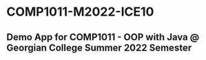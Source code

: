 # COMP1011-M2022-ICE10
## Demo App for COMP1011 - OOP with Java @ Georgian College Summer 2022 Semester
